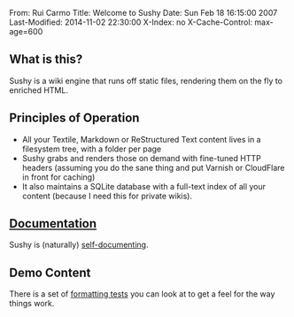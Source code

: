 From: Rui Carmo
Title: Welcome to Sushy
Date: Sun Feb 18 16:15:00 2007
Last-Modified: 2014-11-02 22:30:00
X-Index: no
X-Cache-Control: max-age=600

## What is this?

Sushy is a wiki engine that runs off static files, rendering them on the fly to enriched HTML.

## Principles of Operation

* All your Textile, Markdown or ReStructured Text content lives in a filesystem tree, with a folder per page
* Sushy grabs and renders those on demand with fine-tuned HTTP headers (assuming you do the sane thing and put Varnish or CloudFlare in front for caching)
* It also maintains a SQLite database with a full-text index of all your content (because I need this for private wikis).

## [Documentation](docs)

Sushy is (naturally) [self-documenting](docs).

## Demo Content

There is a set of [formatting tests](tests) you can look at to get a feel for the way things work.
